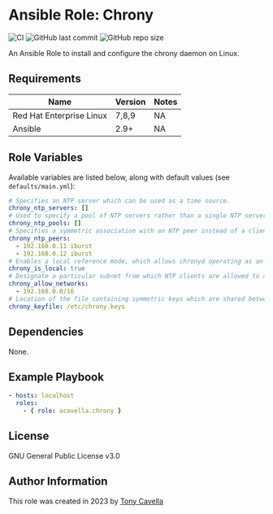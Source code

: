 # Ansible Role: Chrony

![CI](https://github.com/acavella/ansible-role-chrony/actions/workflows/ci.yml/badge.svg)
![GitHub last commit](https://img.shields.io/github/last-commit/acavella/ansible-role-chrony)
![GitHub repo size](https://img.shields.io/github/repo-size/acavella/ansible-role-chrony)

An Ansible Role to install and configure the chrony daemon on Linux.

## Requirements

| Name | Version | Notes |
| ----- | ----- | ----- |
| Red Hat Enterprise Linux | 7,8,9 | NA |
| Ansible | 2.9+ | NA |

## Role Variables

Available variables are listed below, along with default values (see `defaults/main.yml`):

```yaml
# Specifies an NTP server which can be used as a time source.
chrony_ntp_servers: []
# Used to specify a pool of NTP servers rather than a single NTP server.
chrony_ntp_pools: []
# Specifies a symmetric association with an NTP peer instead of a client/server association with an NTP server.
chrony_ntp_peers: 
  - 192.168.0.11 iburst
  - 192.168.0.12 iburst
# Enables a local reference mode, which allows chronyd operating as an NTP server when no real time source is available.
chrony_is_local: true 
# Designate a particular subnet from which NTP clients are allowed to access the NTP server.
chrony_allow_networks:
  - 192.168.0.0/16
# Location of the file containing symmetric keys which are shared between NTP servers and clients, or peers.
chrony_keyfile: /etc/chrony.keys
```

## Dependencies

None.

## Example Playbook

```yaml
- hosts: localhost
  roles:
    - { role: acavella.chrony }
```
## License

GNU General Public License v3.0

## Author Information

This role was created in 2023 by [Tony Cavella](https://www.cavella.com/)
